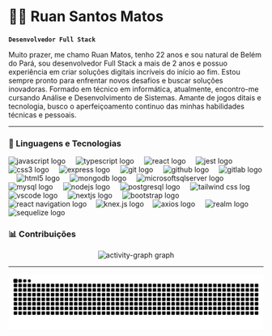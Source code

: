 # 🐱‍👤 Ruan Santos Matos

**`Desenvolvedor Full Stack`**<br/>

Muito prazer, me chamo Ruan Matos, tenho 22 anos e sou natural de Belém do Pará, sou desenvolvedor Full Stack a mais de 2 anos e possuo experiência em criar 
soluções digitais incríveis do início ao fim. Estou sempre pronto para enfrentar novos desafios e buscar soluções inovadoras. Formado em técnico em informática, 
atualmente, encontro-me cursando Análise e Desenvolvimento de Sistemas. Amante de jogos ditais e tecnologia, busco o aperfeiçoamento continuo das minhas habilidades
técnicas e pessoais.

---

### 🤖 Linguagens e Tecnologias
<div align="left">
  <img src="https://cdn.jsdelivr.net/gh/devicons/devicon/icons/javascript/javascript-original.svg" height="40" alt="javascript logo"  />
  <img width="12" />
  <img src="https://cdn.jsdelivr.net/gh/devicons/devicon/icons/typescript/typescript-original.svg" height="40" alt="typescript logo"  />
  <img width="12" />
  <img src="https://cdn.jsdelivr.net/gh/devicons/devicon/icons/react/react-original.svg" height="40" alt="react logo"  />
  <img width="12" />
  <img src="https://cdn.jsdelivr.net/gh/devicons/devicon/icons/jest/jest-plain.svg" height="40" alt="jest logo"  />
  <img width="12" />
  <img src="https://cdn.jsdelivr.net/gh/devicons/devicon/icons/css3/css3-original.svg" height="40" alt="css3 logo"  />
  <img width="12" />
  <img src="https://cdn.jsdelivr.net/gh/devicons/devicon/icons/express/express-original.svg" height="40" alt="express logo"  />
  <img width="12" />
  <img src="https://cdn.jsdelivr.net/gh/devicons/devicon/icons/git/git-original.svg" height="40" alt="git logo"  />
  <img width="12" />
  <img src="https://cdn.jsdelivr.net/gh/devicons/devicon/icons/github/github-original.svg" height="40" alt="github logo"  />
  <img width="12" />
  <img src="https://cdn.jsdelivr.net/gh/devicons/devicon/icons/gitlab/gitlab-original.svg" height="40" alt="gitlab logo"  />
  <img width="12" />
  <img src="https://cdn.jsdelivr.net/gh/devicons/devicon/icons/html5/html5-original.svg" height="40" alt="html5 logo"  />
  <img width="12" />
  <img src="https://cdn.jsdelivr.net/gh/devicons/devicon/icons/mongodb/mongodb-original.svg" height="40" alt="mongodb logo"  />
  <img width="12" />
  <img src="https://cdn.jsdelivr.net/gh/devicons/devicon/icons/microsoftsqlserver/microsoftsqlserver-plain.svg" height="40" alt="microsoftsqlserver logo"  />
  <img width="12" />
  <img src="https://cdn.jsdelivr.net/gh/devicons/devicon/icons/mysql/mysql-original.svg" height="40" alt="mysql logo"  />
  <img width="12" />
  <img src="https://cdn.jsdelivr.net/gh/devicons/devicon/icons/nodejs/nodejs-original.svg" height="40" alt="nodejs logo"  />
  <img width="12" />
  <img src="https://cdn.jsdelivr.net/gh/devicons/devicon/icons/postgresql/postgresql-original.svg" height="40" alt="postgresql logo"  />
  <img width="12" />
  <img src="https://cdn.jsdelivr.net/gh/devicons/devicon@latest/icons/tailwindcss/tailwindcss-original.svg" height="40" alt="tailwind css log"  />
  <img width="12" />
  <img src="https://cdn.jsdelivr.net/gh/devicons/devicon/icons/vscode/vscode-original.svg" height="40" alt="vscode logo"  />
  <img width="12" />
  <img src="https://cdn.jsdelivr.net/gh/devicons/devicon/icons/nextjs/nextjs-original.svg" height="40" alt="nextjs logo"  />
  <img width="12" />
  <img src="https://cdn.jsdelivr.net/gh/devicons/devicon/icons/bootstrap/bootstrap-original.svg" height="40" alt="bootstrap logo"  />
  <img width="12" />
  <img src="https://cdn.jsdelivr.net/gh/devicons/devicon@latest/icons/reactnavigation/reactnavigation-original.svg" height="40" alt="react navigation logo"  />
  <img width="10" />
  <img src="https://cdn.jsdelivr.net/gh/devicons/devicon@latest/icons/knexjs/knexjs-original.svg" height="40" alt="knex.js logo" /> 
  <img width="10" />
  <img src="https://cdn.jsdelivr.net/gh/devicons/devicon@latest/icons/axios/axios-plain.svg" height="40" alt="axios logo" />
  <img width="12" />
  <img src="https://cdn.jsdelivr.net/gh/devicons/devicon@latest/icons/realm/realm-original.svg" height="40" alt="realm logo" />
  <img width="12" />
  <img src="https://cdn.jsdelivr.net/gh/devicons/devicon@latest/icons/sequelize/sequelize-original.svg" height="40" alt="sequelize logo" />        
</div>

### 📊 Contribuições
<div align="center">
  <img src="https://github-readme-activity-graph.vercel.app/graph?username=ruansantosmatos&radius=16&theme=react&area=true&order=5&hide_border=false&hide_title=true" height="300" alt="activity-graph graph"  />
</div>

---
<div align="center">
  <img src="https://raw.githubusercontent.com/ruansantosmatos/ruansantosmatos/output/snake.svg" alt="Snake animation" />
</div>
